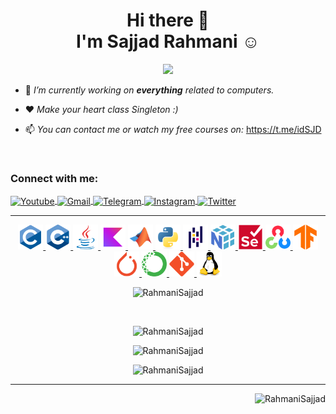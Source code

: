 <!--
**RahmaniSajjad/RahmaniSajjad** is a ✨ _special_ ✨ repository because its `README.md` (this file) appears on your GitHub profile.
-->

<h1 align="center">Hi there 👋<br> I'm Sajjad Rahmani ☺️</h1>

<!--
Introducing Myself ...
-->


<p align="center">
  <img src="https://readme-typing-svg.herokuapp.com/?lines=Welcome+to+my+GitHub+Profile!&center=true&width=360&height=50">
</p>


- 🔭 *I’m currently working on **everything** related to computers.*

- ❤️ *Make your heart class Singleton :)*

- 📫 *You can contact me or watch my free courses on:* https://t.me/idSJD

<br>


<h3 align="left">Connect with me:</h3>
<p align="left">
<p align="left">
    <a href=https://youtube.com/channel/UCg3lQ2vhJA05rj9YT3fdvCg>
    <img src="https://img.shields.io/badge/Youtube-red?style=flat&logo=youtube" align="center" alt="Youtube" />
    </a>
    <a href=mailto:rahmani.sajjad.dev@gmail.com>
    <img src="https://img.shields.io/badge/Gmail-blue?style=flat&logo=gmail" align="center" alt="Gmail" />
    </a>
    <a href=https://t.me/idSJD>
    <img src="https://img.shields.io/badge/Telegram-purple?style=flat&logo=telegram" align="center" alt="Telegram" />
    </a>
    <a href=https://www.instagram.com/id_SJD>
    <img src="https://img.shields.io/badge/Instagram-cyan?style=flat&logo=instagram" align="center" alt="Instagram" />
    </a>
    <a href=https://twitter.com/id_Sajjad>
    <img src="https://img.shields.io/badge/Twitter-white?style=flat&logo=twitter" align="center" alt="Twitter" />
    </a>
</p>
</p>

---

<p align="center">
     <a href="https://www.cprogramming.com" target="_blank">
     <img src="https://raw.githubusercontent.com/devicons/devicon/master/icons/c/c-original.svg" alt="c" width="40" height="40"/>
     </a>
     <a href="https://isocpp.org" target="_blank">
     <img src="https://raw.githubusercontent.com/devicons/devicon/master/icons/cplusplus/cplusplus-original.svg" alt="cplusplus" width="40" height="40"/>
     </a>
     <a href="https://www.java.com" target="_blank">
     <img src="https://raw.githubusercontent.com/devicons/devicon/master/icons/java/java-original.svg" alt="java" width="40" height="40"/>
     </a>
     <a href="https://kotlinlang.org" target="_blank">
     <img src="https://raw.githubusercontent.com/devicons/devicon/master/icons/kotlin/kotlin-original.svg" alt="kotlin" width="40" height="40"/>
     </a>
     <a href="https://www.mathworks.com" target="_blank">
     <img src="https://raw.githubusercontent.com/devicons/devicon/master/icons/matlab/matlab-original.svg" alt="matlab" width="40" height="40"/>
     </a>
     <a href="https://www.python.org" target="_blank">
     <img src="https://raw.githubusercontent.com/devicons/devicon/master/icons/python/python-original.svg" alt="python" width="40" height="40"/>
     </a> 
     <a href="https://pandas.pydata.org" target="_blank">
     <img src="https://raw.githubusercontent.com/devicons/devicon/master/icons/pandas/pandas-original.svg" alt="pandas" width="40" height="40"/>
     </a>
     <a href="https://numpy.org" target="_blank">
     <img src="https://raw.githubusercontent.com/devicons/devicon/master/icons/numpy/numpy-original.svg" alt="numpy" width="40" height="40"/>
     </a>
     <a href="https://www.selenium.dev" target="_blank">
     <img src="https://raw.githubusercontent.com/devicons/devicon/master/icons/selenium/selenium-original.svg" alt="selenium" width="40" height="40"/>
     </a>
     <a href="https://opencv.org" target="_blank">
     <img src="https://raw.githubusercontent.com/devicons/devicon/master/icons/opencv/opencv-original.svg" alt="opencv" width="40" height="40"/>
     </a>
     <a href="https://www.tensorflow.org" target="_blank">
     <img src="https://raw.githubusercontent.com/devicons/devicon/master/icons/tensorflow/tensorflow-original.svg" alt="tensorflow" width="40" height="40"/>
     </a>
     <a href="https://pytorch.org" target="_blank">
     <img src="https://raw.githubusercontent.com/devicons/devicon/master/icons/pytorch/pytorch-original.svg" alt="pytorch" width="40" height="40"/>
     </a>
     <a href="https://www.anaconda.com" target="_blank">
     <img src="https://raw.githubusercontent.com/devicons/devicon/master/icons/anaconda/anaconda-original.svg" alt="anaconda" width="40" height="40"/>
     </a>
     <a href="https://git-scm.com" target="_blank">
     <img src="https://raw.githubusercontent.com/devicons/devicon/master/icons/git/git-original.svg" alt="git" width="40" height="40"/>
     </a> 
     <a href="https://www.linux.org" target="_blank">
     <img src="https://raw.githubusercontent.com/devicons/devicon/master/icons/linux/linux-original.svg" alt="linux" width="40" height="40"/>
     </a>
</p>


<p align="center">
<img src="https://github-readme-stats.vercel.app/api/top-langs?username=RahmaniSajjad&show_icons=true&locale=en&layout=compact" alt="RahmaniSajjad"/>
</p>
<br>
<p align="center">
<img src="https://github-profile-trophy.vercel.app/?username=RahmaniSajjad" alt="RahmaniSajjad"/>
</p>
<p align="center">
<img src="https://github-readme-stats.vercel.app/api?username=RahmaniSajjad&show_icons=true&locale=en" alt="RahmaniSajjad"/>
</p>
<p align="center">
<img src="https://github-readme-streak-stats.herokuapp.com/?user=RahmaniSajjad&" alt="RahmaniSajjad"/>
</p>

---

<p align="right"> <img src="https://komarev.com/ghpvc/?username=RahmaniSajjad&label=Profile%20views&color=0e75b6&style=flat" alt="RahmaniSajjad" /> </p>

